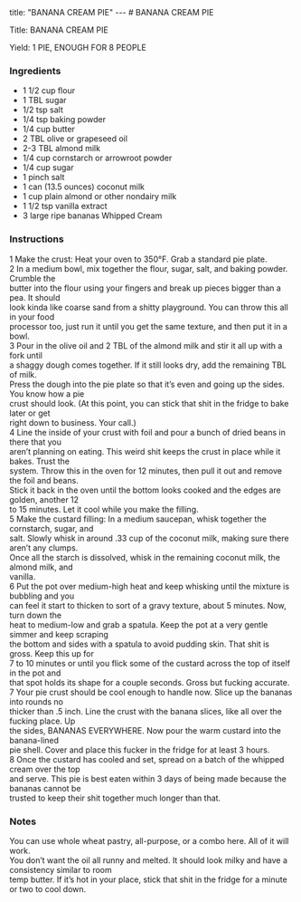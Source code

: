 <!DOCTYPE HTML PUBLIC "-//W3C//DTD HTML 4.0 Transitional//EN">
<html>
  <head>
  title: "BANANA CREAM PIE"
---
# BANANA CREAM PIE<link rel='stylesheet' href='style.css' type='text/css'><meta http-equiv="Content-Style-Stype" content="text/css">
     <meta http-equiv="Content-Type" content="text/html;charset=utf-8">
     </head><body><div class="recipe" itemscope itemtype="http://schema.org/Recipe"><div class='header'><p class="title"><span class="label">Title:</span> <span itemprop="name">BANANA CREAM PIE</span></p>
<p class="yields"><span class="label">Yield:</span> <span itemprop="recipeYield">1 PIE, ENOUGH FOR 8 PEOPLE</span></p>
</div><div class="ing"><h3>Ingredients</h3><ul class="ing"><li class="ing" itemprop="ingredients">1 1/2 cup flour </li>
<li class="ing" itemprop="ingredients">1 TBL sugar </li>
<li class="ing" itemprop="ingredients">1/2 tsp salt </li>
<li class="ing" itemprop="ingredients">1/4 tsp baking powder </li>
<li class="ing" itemprop="ingredients">1/4 cup butter </li>
<li class="ing" itemprop="ingredients">2 TBL olive or grapeseed oil </li>
<li class="ing" itemprop="ingredients">2-3 TBL almond milk </li>
<li class="ing" itemprop="ingredients">1/4 cup cornstarch or arrowroot powder </li>
<li class="ing" itemprop="ingredients">1/4 cup sugar </li>
<li class="ing" itemprop="ingredients">1 pinch salt </li>
<li class="ing" itemprop="ingredients">1 can (13.5 ounces) coconut milk </li>
<li class="ing" itemprop="ingredients">1 cup plain almond or other nondairy milk </li>
<li class="ing" itemprop="ingredients">1 1/2 tsp vanilla extract </li>
<li class="ing" itemprop="ingredients">3 large ripe bananas Whipped Cream </li>
</ul>
</div>
<div class="instructions"><h3 class="Instructions">Instructions</h3><div itemprop="recipeInstructions"><p>1 Make the crust: Heat your oven to 350°F. Grab a standard pie plate.<br>2 In a medium bowl, mix together the flour, sugar, salt, and baking powder. Crumble the<br>butter into the flour using your fingers and break up pieces bigger than a pea. It should<br>look kinda like coarse sand from a shitty playground. You can throw this all in your food<br>processor too, just run it until you get the same texture, and then put it in a bowl.<br>3 Pour in the olive oil and 2 TBL of the almond milk and stir it all up with a fork until<br>a shaggy dough comes together. If it still looks dry, add the remaining TBL of milk.<br>Press the dough into the pie plate so that it’s even and going up the sides. You know how a pie<br>crust should look. (At this point, you can stick that shit in the fridge to bake later or get<br>right down to business. Your call.)<br>4 Line the inside of your crust with foil and pour a bunch of dried beans in there that you<br>aren’t planning on eating. This weird shit keeps the crust in place while it bakes. Trust the<br>system. Throw this in the oven for 12 minutes, then pull it out and remove the foil and beans.<br>Stick it back in the oven until the bottom looks cooked and the edges are golden, another 12<br>to 15 minutes. Let it cool while you make the filling.<br>5 Make the custard filling: In a medium saucepan, whisk together the cornstarch, sugar, and<br>salt. Slowly whisk in around .33 cup of the coconut milk, making sure there aren’t any clumps.<br>Once all the starch is dissolved, whisk in the remaining coconut milk, the almond milk, and<br>vanilla.<br>6 Put the pot over medium-high heat and keep whisking until the mixture is bubbling and you<br>can feel it start to thicken to sort of a gravy texture, about 5 minutes. Now, turn down the<br>heat to medium-low and grab a spatula. Keep the pot at a very gentle simmer and keep scraping<br>the bottom and sides with a spatula to avoid pudding skin. That shit is gross. Keep this up for<br>7 to 10 minutes or until you flick some of the custard across the top of itself in the pot and<br>that spot holds its shape for a couple seconds. Gross but fucking accurate.<br>7 Your pie crust should be cool enough to handle now. Slice up the bananas into rounds no<br>thicker than .5 inch. Line the crust with the banana slices, like all over the fucking place. Up<br>the sides, BANANAS EVERYWHERE. Now pour the warm custard into the banana-lined<br>pie shell. Cover and place this fucker in the fridge for at least 3 hours.<br>8 Once the custard has cooled and set, spread on a batch of the whipped cream over the top<br>and serve. This pie is best eaten within 3 days of being made because the bananas cannot be<br>trusted to keep their shit together much longer than that.</p></div></div><div class="modifications"><h3 class="Notes">Notes</h3><p>You can use whole wheat pastry, all-purpose, or a combo here. All of it will work.<br> You don’t want the oil all runny and melted. It should look milky and have a consistency similar to room<br>temp butter. If it’s hot in your place, stick that shit in the fridge for a minute or two to cool down.</p></div></div>

</body>
</html>